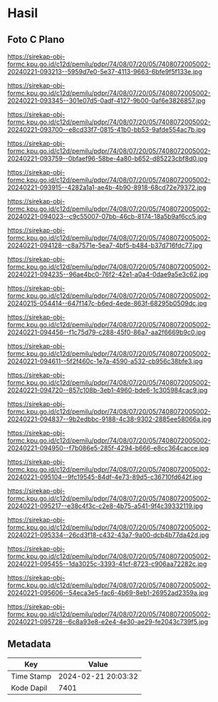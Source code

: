 # Hasil

## Foto C Plano

https://sirekap-obj-formc.kpu.go.id/c12d/pemilu/pdpr/74/08/07/20/05/7408072005002-20240221-093213--5959d7e0-5e37-4113-9663-6bfe9f5f133e.jpg

https://sirekap-obj-formc.kpu.go.id/c12d/pemilu/pdpr/74/08/07/20/05/7408072005002-20240221-093345--301e07d5-0adf-4127-9b00-0af6e3826857.jpg

https://sirekap-obj-formc.kpu.go.id/c12d/pemilu/pdpr/74/08/07/20/05/7408072005002-20240221-093700--e8cd33f7-0815-41b0-bb53-9afde554ac7b.jpg

https://sirekap-obj-formc.kpu.go.id/c12d/pemilu/pdpr/74/08/07/20/05/7408072005002-20240221-093759--0bfaef96-58be-4a80-b652-d85223cbf8d0.jpg

https://sirekap-obj-formc.kpu.go.id/c12d/pemilu/pdpr/74/08/07/20/05/7408072005002-20240221-093915--4282a1a1-ae4b-4b90-8918-68cd72e79372.jpg

https://sirekap-obj-formc.kpu.go.id/c12d/pemilu/pdpr/74/08/07/20/05/7408072005002-20240221-094023--c9c55007-07bb-46cb-8174-18a5b9af6cc5.jpg

https://sirekap-obj-formc.kpu.go.id/c12d/pemilu/pdpr/74/08/07/20/05/7408072005002-20240221-094128--c8a7571e-5ea7-4bf5-b484-b37d716fdc77.jpg

https://sirekap-obj-formc.kpu.go.id/c12d/pemilu/pdpr/74/08/07/20/05/7408072005002-20240221-094235--96ae4bc0-76f2-42e1-a0a4-0dae9a5e3c62.jpg

https://sirekap-obj-formc.kpu.go.id/c12d/pemilu/pdpr/74/08/07/20/05/7408072005002-20240215-054414--647f147c-b6ed-4ede-863f-68295b0509dc.jpg

https://sirekap-obj-formc.kpu.go.id/c12d/pemilu/pdpr/74/08/07/20/05/7408072005002-20240221-094456--f1c75d79-c288-45f0-86a7-aa2f6669b9c0.jpg

https://sirekap-obj-formc.kpu.go.id/c12d/pemilu/pdpr/74/08/07/20/05/7408072005002-20240221-094611--5f2f460c-1e7a-4590-a532-cb956c38bfe3.jpg

https://sirekap-obj-formc.kpu.go.id/c12d/pemilu/pdpr/74/08/07/20/05/7408072005002-20240221-094720--857c108b-3eb1-4960-bde6-1c305984cac9.jpg

https://sirekap-obj-formc.kpu.go.id/c12d/pemilu/pdpr/74/08/07/20/05/7408072005002-20240221-094837--9b2edbbc-9188-4c38-9302-2885ee58066a.jpg

https://sirekap-obj-formc.kpu.go.id/c12d/pemilu/pdpr/74/08/07/20/05/7408072005002-20240221-094950--f7b086e5-285f-4294-b666-e8cc364cacce.jpg

https://sirekap-obj-formc.kpu.go.id/c12d/pemilu/pdpr/74/08/07/20/05/7408072005002-20240221-095104--9fc19545-84df-4e73-89d5-c36710fd642f.jpg

https://sirekap-obj-formc.kpu.go.id/c12d/pemilu/pdpr/74/08/07/20/05/7408072005002-20240221-095217--e38c4f3c-c2e8-4b75-a541-9f4c39332119.jpg

https://sirekap-obj-formc.kpu.go.id/c12d/pemilu/pdpr/74/08/07/20/05/7408072005002-20240221-095334--26cd3f18-c432-43a7-9a00-dcb4b77da42d.jpg

https://sirekap-obj-formc.kpu.go.id/c12d/pemilu/pdpr/74/08/07/20/05/7408072005002-20240221-095455--1da3025c-3393-41cf-8723-c906aa72282c.jpg

https://sirekap-obj-formc.kpu.go.id/c12d/pemilu/pdpr/74/08/07/20/05/7408072005002-20240221-095606--54eca3e5-fac6-4b69-8eb1-26952ad2359a.jpg

https://sirekap-obj-formc.kpu.go.id/c12d/pemilu/pdpr/74/08/07/20/05/7408072005002-20240221-095728--6c8a93e8-e2e4-4e30-ae29-fe2043c739f5.jpg


## Metadata

| Key        | Value               |
| ---------- | ------------------- |
| Time Stamp | 2024-02-21 20:03:32 |
| Kode Dapil | 7401                |




